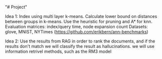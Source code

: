 "# Project" 

Idea 1:
Index using multi layer k-means.
Calculate lower bound on distances between groups in k-means.
Use the heuristic for pruning and A* for knn.
Evaluation matrices: index/query time, node expansion count
Datasets: glove, MNIST, NYTimes (https://github.com/erikbern/ann-benchmarks)


Idea 2:
Use the results from RAG in order to rank the documents, and if the results don't match
we will classify the result as hallucinations. we will use information retrivel methods, such as the RM3 model